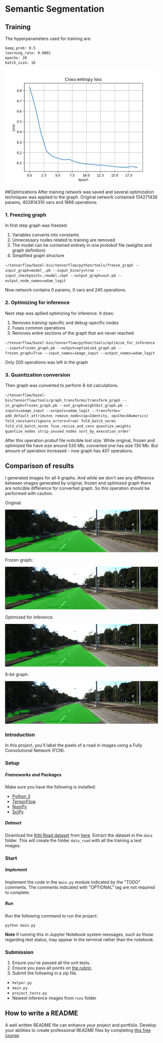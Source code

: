 # Semantic Segmentation

[//]: # (Image References)

[image1]: img/loss.png "Loss chart"
[image21]: img/um_000001_b.png "Original graph"
[image22]: img/um_000001_f.png "Freezed graph"
[image23]: img/um_000001_o.png "Optimized graph"
[image24]: img/um_000001_e.png "Quantitized graph"

## Training

The hyperparameters used for training are:

    keep_prob: 0.5
    learning_rate: 0.0001
    epochs: 20
    batch_size: 16


![chart][image1]

##Optimzations
After training network was saved and several optimization techniques was applied to the graph. Original network contained 134271436 params, 402814310 vars and 1866 operations.

### 1. Freezing graph
In first step graph was freezed:
1. Variables converts  into constants 
2. Unnecessary nodes related to training are removed
3. The model can be contained entirely in one protobuf file (weights and graph definition)
4. Simplified graph structure

`~/tensorflow/bazel-bin/tensorflow/python/tools/freeze_graph --input_graph=model_.pb --input_binary=true --input_checkpoint=./model.ckpt --output_graph=out.pb --output_node_names=adam_logit`

Now network contains 0 params, 0 vars and 245 operations.

### 2. Optimizing for inference
Next step was apllied optimizing for inference. It does:
1. Removes training-specific and debug-specific nodes
2. Fuses common operations
3. Removes entire sections of the graph that are never reached

`~/tensorflow/bazel-bin/tensorflow/python/tools/optimize_for_inference --input=frozen_graph.pb --output=optimized_graph.pb --frozen_graph=True --input_names=image_input --output_names=adam_logit`

Only 200 operations was left in the graph
### 3. Quantization conversion
Then graph was converted to perform 8-bit calculations. 

`~/tensorflow/bazel-bin/tensorflow/tools/graph_transforms/transform_graph --in_graph=frozen_graph.pb --out_graph=eightbit_graph.pb --inputs=image_input --outputs=adam_logit --transforms='
add_default_attributes
remove_nodes(op=Identity, op=CheckNumerics)
fold_constants(ignore_errors=true)
fold_batch_norms
fold_old_batch_norms
fuse_resize_and_conv
quantize_weights
quantize_nodes
strip_unused_nodes
sort_by_execution_order'
`

After this operation probuf file noticible lost size. While original, frozen and optimized file have size around 530 Mb, converted one has size 130 Mb. But amount of operation increased - now graph has 407 operations.

## Comparison of results

I generated images for all 4 graphs. And while we don't see any difference between images generated by original, frozen and optimized graph there are noticible difference for converted graph. So this operation should be performed with caution. 

Original:

![image21][image21]

Frozen graph:

![image22][image22]

Optimized for inference:

![image23][image23]

8-bit graph:

![image24][image24]

### Introduction
In this project, you'll label the pixels of a road in images using a Fully Convolutional Network (FCN).

### Setup
##### Frameworks and Packages
Make sure you have the following is installed:
 - [Python 3](https://www.python.org/)
 - [TensorFlow](https://www.tensorflow.org/)
 - [NumPy](http://www.numpy.org/)
 - [SciPy](https://www.scipy.org/)
##### Dataset
Download the [Kitti Road dataset](http://www.cvlibs.net/datasets/kitti/eval_road.php) from [here](http://www.cvlibs.net/download.php?file=data_road.zip).  Extract the dataset in the `data` folder.  This will create the folder `data_road` with all the training a test images.

### Start
##### Implement
Implement the code in the `main.py` module indicated by the "TODO" comments.
The comments indicated with "OPTIONAL" tag are not required to complete.
##### Run
Run the following command to run the project:
```
python main.py
```
**Note** If running this in Jupyter Notebook system messages, such as those regarding test status, may appear in the terminal rather than the notebook.

### Submission
1. Ensure you've passed all the unit tests.
2. Ensure you pass all points on [the rubric](https://review.udacity.com/#!/rubrics/989/view).
3. Submit the following in a zip file.
 - `helper.py`
 - `main.py`
 - `project_tests.py`
 - Newest inference images from `runs` folder
 
 ## How to write a README
A well written README file can enhance your project and portfolio.  Develop your abilities to create professional README files by completing [this free course](https://www.udacity.com/course/writing-readmes--ud777).
